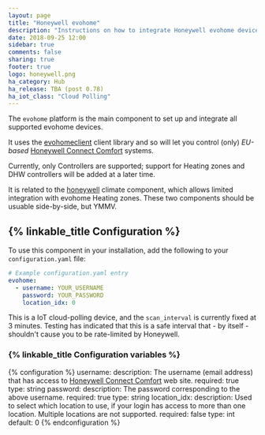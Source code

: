 ```yaml
---
layout: page
title: "Honeywell evohome"
description: "Instructions on how to integrate Honeywell evohome devices with Home Assistant."
date: 2018-09-25 12:00
sidebar: true
comments: false
sharing: true
footer: true
logo: honeywell.png
ha_category: Hub
ha_release: TBA (post 0.78)
ha_iot_class: "Cloud Polling" 
---
```


The `evohome` platform is the main component to set up and integrate all supported evohome devices.

It uses the [evohomeclient](https://pypi.org/project/evohomeclient/) client library and so will let you control (only) _EU-based_ [Honeywell Connect Comfort](https://international.mytotalconnectcomfort.com/Account/Login) systems.

Currently, only Controllers are supported; support for Heating zones and DHW controllers will be added at a later time.

It is related to the [honeywell](/components/climate.honeywell/) climate component, which allows limited integration with evohome Heating zones.  These two components should be usuable side-by-side, but YMMV.


## {% linkable_title Configuration %}

To use this component in your installation, add the following to your `configuration.yaml` file:

```yaml
# Example configuration.yaml entry
evohome:
  - username: YOUR_USERNAME
    password: YOUR_PASSWORD
    location_idx: 0
```
This is a IoT cloud-polling device, and the `scan_interval` is currently fixed at 3 minutes.  Testing has indicated that this is a safe interval that - by itself - shouldn't cause you to be rate-limited by Honeywell.


### {% linkable_title Configuration variables %}

{% configuration %}
username:
  description: The username (email address) that has access to [Honeywell Connect Comfort](https://international.mytotalconnectcomfort.com/Account/Login) web site.
  required: true
  type: string
password:
  description: The password corresponding to the above username.
  required: true
  type: string
location_idx:
  description: Used to select which location to use, if your login has access to more than one location.  Multiple locations are not supported.
  required: false
  type: int
  default: 0
{% endconfiguration %}
